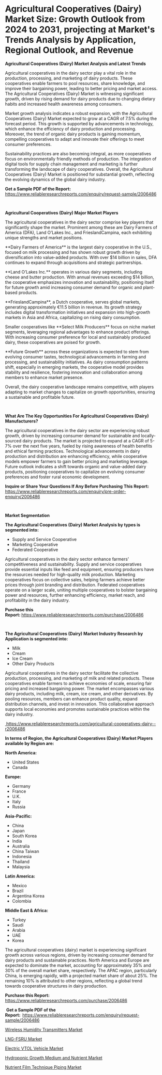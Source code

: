 <p><h1>Agricultural Cooperatives (Dairy) Market Size: Growth Outlook from 2024 to 2031, projecting at Market's Trends Analysis by Application, Regional Outlook, and Revenue</h1></p><p><strong>Agricultural Cooperatives (Dairy) Market Analysis and Latest Trends</strong></p>
<p><p>Agricultural cooperatives in the dairy sector play a vital role in the production, processing, and marketing of dairy products. These cooperatives enable farmers to pool resources, share knowledge, and improve their bargaining power, leading to better pricing and market access. The Agricultural Cooperatives (Dairy) Market is witnessing significant growth, driven by rising demand for dairy products due to changing dietary habits and increased health awareness among consumers.</p><p>Market growth analysis indicates a robust expansion, with the Agricultural Cooperatives (Dairy) Market expected to grow at a CAGR of 7.5% during the forecast period. This growth is supported by advancements in technology, which enhance the efficiency of dairy production and processing. Moreover, the trend of organic dairy products is gaining momentum, compelling cooperatives to adapt and innovate their offerings to meet consumer preferences.</p><p>Sustainability practices are also becoming integral, as more cooperatives focus on environmentally friendly methods of production. The integration of digital tools for supply chain management and marketing is further transforming the landscape of dairy cooperatives. Overall, the Agricultural Cooperatives (Dairy) Market is positioned for substantial growth, reflecting the evolving dynamics of the global dairy industry.</p></p>
<p><strong>Get a Sample PDF of the Report:&nbsp;</strong> <a href="https://www.reliableresearchreports.com/enquiry/request-sample/2006486?utm_campaign=13&utm_medium=2&utm_source=Github&utm_content=ia&utm_term=01112024&utm_id=agricultural-cooperatives-dairy">https://www.reliableresearchreports.com/enquiry/request-sample/2006486</a></p>
<p>&nbsp;</p>
<p><strong>Agricultural Cooperatives (Dairy) Major Market Players</strong></p>
<p><p>The agricultural cooperatives in the dairy sector comprise key players that significantly shape the market. Prominent among these are Dairy Farmers of America (DFA), Land O’Lakes Inc., and FrieslandCampina, each exhibiting unique strengths and market positions. </p><p>**Dairy Farmers of America** is the largest dairy cooperative in the U.S., focused on milk processing and has shown robust growth driven by diversification into value-added products. With over $14 billion in sales, DFA continues to expand through acquisitions and strategic partnerships.</p><p>**Land O’Lakes Inc.** operates in various dairy segments, including cheese and butter production. With annual revenues exceeding $14 billion, the cooperative emphasizes innovation and sustainability, positioning itself for future growth amid increasing consumer demand for organic and plant-based products.</p><p>**FrieslandCampina**, a Dutch cooperative, serves global markets, generating approximately €11.5 billion in revenue. Its growth strategy includes digital transformation initiatives and expansion into high-growth markets in Asia and Africa, capitalizing on rising dairy consumption.</p><p>Smaller cooperatives like **Select Milk Producers** focus on niche market segments, leveraging regional advantages to enhance product offerings. With increasing consumer preference for local and sustainably produced dairy, these cooperatives are poised for growth.</p><p>**Future Growth** across these organizations is expected to stem from evolving consumer tastes, technological advancements in farming and processing, and sustainability initiatives. As dairy consumption patterns shift, especially in emerging markets, the cooperative model provides stability and resilience, fostering innovation and collaboration among members to enhance market presence.</p><p>Overall, the dairy cooperative landscape remains competitive, with players adapting to market changes to capitalize on growth opportunities, ensuring a sustainable and profitable future.</p></p>
<p>&nbsp;</p>
<p><strong>What Are The Key Opportunities For Agricultural Cooperatives (Dairy) Manufacturers?</strong></p>
<p><p>The agricultural cooperatives in the dairy sector are experiencing robust growth, driven by increasing consumer demand for sustainable and locally-sourced dairy products. The market is projected to expand at a CAGR of 5-7% over the next five years, fueled by rising awareness of health benefits and ethical farming practices. Technological advancements in dairy production and distribution are enhancing efficiency, while cooperative models empower farmers to gain better pricing and marketing leverage. Future outlook indicates a shift towards organic and value-added dairy products, positioning cooperatives to capitalize on evolving consumer preferences and foster rural economic development.</p></p>
<p><strong>Inquire or Share Your Questions If Any Before Purchasing This Report:</strong> <a href="https://www.reliableresearchreports.com/enquiry/pre-order-enquiry/2006486?utm_campaign=13&utm_medium=2&utm_source=Github&utm_content=ia&utm_term=01112024&utm_id=agricultural-cooperatives-dairy">https://www.reliableresearchreports.com/enquiry/pre-order-enquiry/2006486</a></p>
<p>&nbsp;</p>
<p><strong>Market Segmentation</strong></p>
<p><strong>The Agricultural Cooperatives (Dairy) Market Analysis by types is segmented into:</strong></p>
<p><ul><li>Supply and Service Cooperative</li><li>Marketing Cooperative</li><li>Federated Cooperative</li></ul></p>
<p><p>Agricultural cooperatives in the dairy sector enhance farmers' competitiveness and sustainability. Supply and service cooperatives provide essential inputs like feed and equipment, ensuring producers have the resources needed for high-quality milk production. Marketing cooperatives focus on collective sales, helping farmers achieve better prices through joint branding and distribution. Federated cooperatives operate on a larger scale, uniting multiple cooperatives to bolster bargaining power and resources, further enhancing efficiency, market reach, and profitability in the dairy industry.</p></p>
<p><strong>Purchase this Report:&nbsp;</strong><a href="https://www.reliableresearchreports.com/purchase/2006486?utm_campaign=13&utm_medium=2&utm_source=Github&utm_content=ia&utm_term=01112024&utm_id=agricultural-cooperatives-dairy">https://www.reliableresearchreports.com/purchase/2006486</a></p>
<p>&nbsp;</p>
<p><strong>The Agricultural Cooperatives (Dairy) Market Industry Research by Application is segmented into:</strong></p>
<p><ul><li>Milk</li><li>Cream</li><li>Ice Cream</li><li>Other Dairy Products</li></ul></p>
<p><p>Agricultural cooperatives in the dairy sector facilitate the collective production, processing, and marketing of milk and related products. These cooperatives enable farmers to achieve economies of scale, ensuring fair pricing and increased bargaining power. The market encompasses various dairy products, including milk, cream, ice cream, and other derivatives. By pooling resources, members can enhance product quality, expand distribution channels, and invest in innovation. This collaborative approach supports local economies and promotes sustainable practices within the dairy industry.</p></p>
<p><a href="https://www.reliableresearchreports.com/agricultural-cooperatives-dairy--r2006486?utm_campaign=13&utm_medium=2&utm_source=Github&utm_content=ia&utm_term=01112024&utm_id=agricultural-cooperatives-dairy">&nbsp;https://www.reliableresearchreports.com/agricultural-cooperatives-dairy--r2006486</a></p>
<p><strong>In terms of Region, the Agricultural Cooperatives (Dairy) Market Players available by Region are:</strong></p>
<p>
    <p> <strong> North America: </strong>
        <ul>
            <li>United States</li>
            <li>Canada</li>
        </ul>
        </p> 
    <p> <strong> Europe: </strong>
        <ul>
            <li>Germany</li>
            <li>France</li>
            <li>U.K.</li>
            <li>Italy</li>
            <li>Russia</li>
        </ul>
        </p> 
    <p> <strong> Asia-Pacific: </strong>
        <ul>
            <li>China</li>
            <li>Japan</li>
            <li>South Korea</li>
            <li>India</li>
            <li>Australia</li>
            <li>China Taiwan</li>
            <li>Indonesia</li>
            <li>Thailand</li>
            <li>Malaysia</li>
        </ul>
        </p> 
    <p> <strong> Latin America: </strong>
        <ul>
            <li>Mexico</li>
            <li>Brazil</li>
            <li>Argentina Korea</li>
            <li>Colombia</li>
        </ul>
        </p> 
    <p> <strong> Middle East & Africa: </strong>
        <ul>
            <li>Turkey</li>
            <li>Saudi</li>
            <li>Arabia</li>
            <li>UAE</li>
            <li>Korea</li>
        </ul>
    </p>
    </p>
<p><p>The agricultural cooperatives (dairy) market is experiencing significant growth across various regions, driven by increasing consumer demand for dairy products and sustainable practices. North America and Europe are expected to dominate the market, accounting for approximately 35% and 30% of the overall market share, respectively. The APAC region, particularly China, is emerging rapidly, with a projected market share of about 25%. The remaining 10% is attributed to other regions, reflecting a global trend towards cooperative structures in dairy production.</p></p>
<p><strong>Purchase this Report: </strong><a href="https://www.reliableresearchreports.com/purchase/2006486?utm_campaign=13&utm_medium=2&utm_source=Github&utm_content=ia&utm_term=01112024&utm_id=agricultural-cooperatives-dairy">https://www.reliableresearchreports.com/purchase/2006486</a></p>
<p>&nbsp;<strong>Get a Sample PDF of the Report:&nbsp;&nbsp;</strong><a href="https://www.reliableresearchreports.com/enquiry/request-sample/2006486?utm_campaign=13&utm_medium=2&utm_source=Github&utm_content=ia&utm_term=01112024&utm_id=agricultural-cooperatives-dairy">https://www.reliableresearchreports.com/enquiry/request-sample/2006486</a></p>
<p><strong></strong></p>
<p><p><a href="https://issuu.com/reportprime-2/docs/wireless-humidity-transmitters-mark_acdc39d7a683f1?utm_campaign=13&utm_medium=2&utm_source=Github&utm_content=ia&utm_term=01112024&utm_id=agricultural-cooperatives-dairy">Wireless Humidity Transmitters Market</a></p><p><a href="https://www.linkedin.com/pulse/trends-global-lng-fsru-market-forecast-analysis-2024-y08lc?utm_campaign=13&utm_medium=2&utm_source=Github&utm_content=ia&utm_term=01112024&utm_id=agricultural-cooperatives-dairy">LNG-FSRU Market</a></p><p><a href="https://www.linkedin.com/pulse/electric-vtol-vehicle-value-chain-analysis-from-raw-materials-ktsxc?utm_campaign=13&utm_medium=2&utm_source=Github&utm_content=ia&utm_term=01112024&utm_id=agricultural-cooperatives-dairy">Electric VTOL Vehicle Market</a></p><p><a href="https://github.com/maniehilp9ib/Market-Research-Report-List-1/blob/main/hydroponic-growth-medium-and-nutrient-market.md?utm_campaign=13&utm_medium=2&utm_source=Github&utm_content=ia&utm_term=01112024&utm_id=agricultural-cooperatives-dairy">Hydroponic Growth Medium and Nutrient Market</a></p><p><a href="https://github.com/roydonhol47/Market-Research-Report-List-1/blob/main/nutrient-film-technique-piping-market.md?utm_campaign=13&utm_medium=2&utm_source=Github&utm_content=ia&utm_term=01112024&utm_id=agricultural-cooperatives-dairy">Nutrient Film Technique Piping Market</a></p></p>
